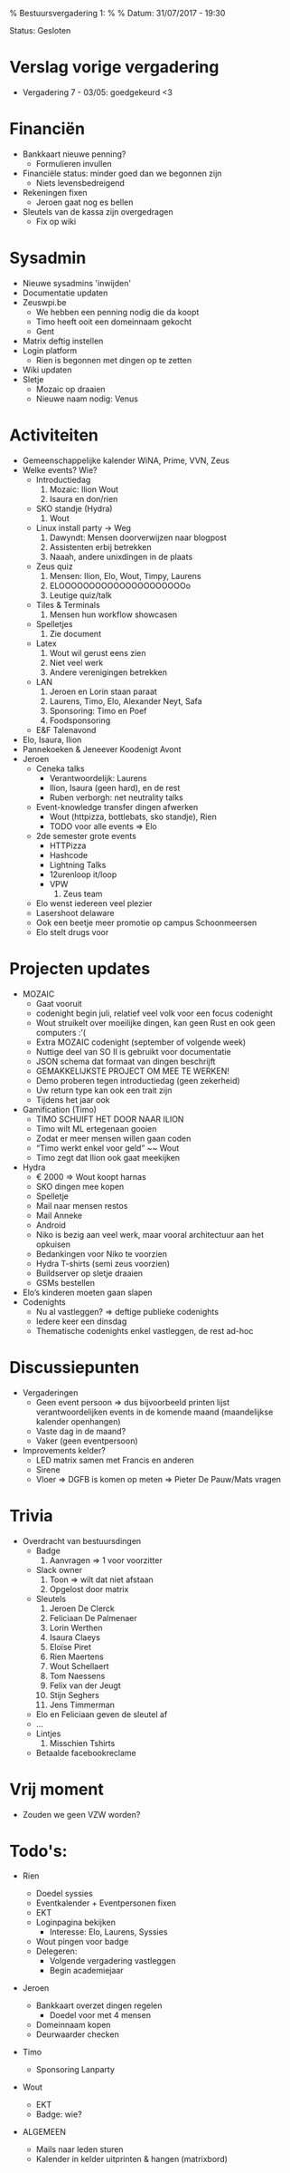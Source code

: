 % ﻿Bestuursvergadering 1:
%
% Datum: 31/07/2017 - 19:30

Status: Gesloten

# Verslag vorige vergadering
   * Vergadering 7 - 03/05: goedgekeurd <3


# Financiën
   * Bankkaart nieuwe penning?
      * Formulieren invullen
   * Financiële status: minder goed dan we begonnen zijn
      * Niets levensbedreigend
   * Rekeningen fixen
      * Jeroen gaat nog es bellen
   * Sleutels van de kassa zijn overgedragen
      * Fix op wiki


# Sysadmin
   * Nieuwe sysadmins 'inwijden'
   * Documentatie updaten
   * Zeuswpi.be
      * We hebben een penning nodig die da koopt
      * Timo heeft ooit een domeinnaam gekocht
      * Gent
   * Matrix deftig instellen
   * Login platform
      * Rien is begonnen met dingen op te zetten
   * Wiki updaten
   * Sletje
      * Mozaic op draaien
      * Nieuwe naam nodig: Venus


# Activiteiten
   * Gemeenschappelijke kalender WiNA, Prime, VVN, Zeus
   * Welke events? Wie?
      * Introductiedag
         1. Mozaic: Ilion Wout
         2. Isaura en don/rien
      * SKO standje (Hydra)
         1. Wout
      * Linux install party -> Weg
         1. Dawyndt: Mensen doorverwijzen naar blogpost
         2. Assistenten erbij betrekken
         3. Naaah, andere unixdingen in de plaats
      * Zeus quiz
         1. Mensen: Ilion, Elo, Wout, Timpy, Laurens
         2. ELOOOOOOOOOOOOOOOOOOOOOo
         3. Leutige quiz/talk
      * Tiles & Terminals
         1. Mensen hun workflow showcasen
      * Spelletjes
         1. Zie document
      * Latex
         1. Wout wil gerust eens zien
         2. Niet veel werk
         3. Andere verenigingen betrekken
      * LAN
         1. Jeroen en Lorin staan paraat
         2. Laurens, Timo, Elo, Alexander Neyt, Safa
         3. Sponsoring: Timo en Poef
         4. Foodsponsoring
      * E&F Talenavond
* Elo, Isaura, Ilion
* Pannekoeken & Jeneever Koodenigt Avont
* Jeroen
   * Ceneka talks
      * Verantwoordelijk: Laurens
      * Ilion, Isaura (geen hard), en de rest
      * Ruben verborgh: net neutrality talks
   * Event-knowledge transfer dingen afwerken
      * Wout (httpizza, bottlebats, sko standje), Rien
      * TODO voor alle events => Elo
   * 2de semester grote events
      * HTTPizza
      * Hashcode
      * Lightning Talks
      * 12urenloop it/loop
      * VPW
         1. Zeus team
   * Elo wenst iedereen veel plezier
   * Lasershoot delaware
   * Ook een beetje meer promotie op campus Schoonmeersen
   * Elo stelt drugs voor


# Projecten updates
   * MOZAIC        
      * Gaat vooruit
      * codenight begin juli, relatief veel volk voor een focus codenight
      * Wout struikelt over moeilijke dingen, kan geen Rust en ook geen computers :’(
      * Extra MOZAIC codenight (september of volgende week)
      * Nuttige deel van SO II is gebruikt voor documentatie
      * JSON schema dat formaat van dingen beschrijft
      * GEMAKKELIJKSTE PROJECT OM MEE TE WERKEN!
      * Demo proberen tegen introductiedag (geen zekerheid)
      * Uw return type kan ook een trait zijn
      * Tijdens het jaar ook
   * Gamification (Timo)
      * TIMO SCHUIFT HET DOOR NAAR ILION
      * Timo wilt ML ertegenaan gooien
      * Zodat er meer mensen willen gaan coden
      * “Timo werkt enkel voor geld” ~~ Wout
      * Timo zegt dat Ilion ook gaat meekijken
   * Hydra
      * € 2000 => Wout koopt harnas
      * SKO dingen mee kopen
      * Spelletje
      * Mail naar mensen restos
      * Mail Anneke
      * Android
      * Niko is bezig aan veel werk, maar vooral architectuur aan het opkuisen
      * Bedankingen voor Niko te voorzien
      * Hydra T-shirts (semi zeus voorzien)
      * Buildserver op sletje draaien
      * GSMs bestellen
   * Elo’s kinderen moeten gaan slapen
   * Codenights
      * Nu al vastleggen? => deftige publieke codenights
      * Iedere keer een dinsdag
      * Thematische codenights enkel vastleggen, de rest ad-hoc

# Discussiepunten
   * Vergaderingen
      * Geen event persoon => dus bijvoorbeeld printen lijst verantwoordelijken events in de komende maand (maandelijkse kalender openhangen)
      * Vaste dag in de maand?
      * Vaker (geen eventpersoon)
   * Improvements kelder?
      * LED matrix samen met Francis en anderen
      * Sirene
      * Vloer => DGFB is komen op meten => Pieter De Pauw/Mats vragen


# Trivia
   * Overdracht van bestuursdingen
      * Badge
         1. Aanvragen => 1 voor voorzitter
      * Slack owner
         1. Toon => wilt dat niet afstaan
         2. Opgelost door matrix
      * Sleutels
        1. Jeroen De Clerck
        2. Feliciaan De Palmenaer
        3. Lorin Werthen
        4. Isaura Claeys
        5. Eloïse Piret
        6. Rien Maertens
        7. Wout Schellaert
        1. Tom Naessens
        2. Felix van der Jeugt
        3. Stijn Seghers
        4. Jens Timmerman
      * Elo en Feliciaan geven de sleutel af
      * …
      * Lintjes
         1. Misschien Tshirts
      * Betaalde facebookreclame


# Vrij moment
   * Zouden we geen VZW worden?




# Todo's:


* Rien
   * Doedel syssies
   * Eventkalender + Eventpersonen fixen
   * EKT
   * Loginpagina bekijken
      * Interesse: Elo, Laurens, Syssies
   * Wout pingen voor badge
   * Delegeren:
      * Volgende vergadering vastleggen
      * Begin academiejaar
* Jeroen
   * Bankkaart overzet dingen regelen
      * Doedel voor met 4 mensen
   * Domeinnaam kopen
   * Deurwaarder checken
* Timo
   * Sponsoring Lanparty
* Wout
   * EKT
   * Badge: wie?


* ALGEMEEN
   * Mails naar leden sturen
   * Kalender in kelder uitprinten & hangen (matrixbord)
